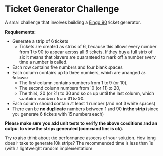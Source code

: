 # Ticket Generator Challenge

A small challenge that involves building a [Bingo 90](https://en.wikipedia.org/wiki/Bingo_(United_Kingdom)) ticket generator.

**Requirements:**

* Generate a strip of 6 tickets
  - Tickets are created as strips of 6, because this allows every number from 1 to 90 to appear across all 6 tickets. If they buy a full strip of six it means that players are guaranteed to mark off a number every time a number is called.
* Each row contains five numbers and four blank spaces
* Each column contains up to three numbers, which are arranged as follows:
  - The first column contains numbers from 1 to 9 (or 10),
  - The second column numbers from 10 (or 11) to 20,
  - The third, 20 (or 21) to 30 and so on up until the last column, which contains numbers from 81 to 90.
* Each column should contain at least 1 number (and not 3 white spaces)
* There can be **no duplicate** numbers between 1 and 90 **in the strip** (since you generate 6 tickets with 15 numbers each)

**Please make sure you add unit tests to verify the above conditions and an output to view the strips generated (command line is ok).**

Try to also think about the performance aspects of your solution. How long does it take to generate 10k strips? The recommended time is less than 1s (with a lightweight random implementation)

